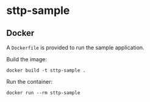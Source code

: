 # sttp-sample

## Docker
A `Dockerfile` is provided to run the sample application.

Build the image:
```
docker build -t sttp-sample .
```

Run the container:
```
docker run --rm sttp-sample
```

